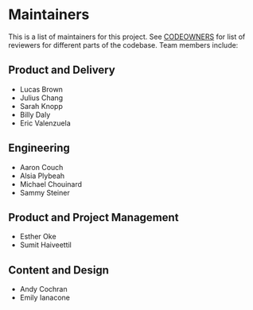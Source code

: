 # Maintainers

This is a list of maintainers for this project. See [CODEOWNERS](/.github/CODEOWNERS) for list of reviewers for different parts of the codebase. Team members include:

<!-- Note: team members listed in alphabetical order by last name -->


## Product and Delivery

* Lucas Brown
* Julius Chang
* Sarah Knopp
* Billy Daly
* Eric Valenzuela

## Engineering

* Aaron Couch
* Alsia Plybeah
* Michael Chouinard
* Sammy Steiner

## Product and Project Management

* Esther Oke
* Sumit Haiveettil

## Content and Design

* Andy Cochran
* Emily Ianacone

